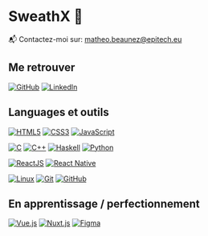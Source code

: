 # SweathX 👋

📬 Contactez-moi sur: [matheo.beaunez@epitech.eu](mailto:matheo.beaunez@epitech.eu)

## Me retrouver

[![GitHub](https://img.shields.io/badge/-GitHub-000?&logo=GitHub&logoColor=FFF)](https://github.com/SweathX/)
[![LinkedIn](https://img.shields.io/badge/-LinkedIn-000?&logo=LinkedIn&logoColor=0A66C2)](https://www.linkedin.com/in/matheo-beaunez-761435214/)

## Languages et outils

[![HTML5](https://img.shields.io/badge/-HTML5-000?&logo=HTML5&logoColor=E34F26)](https://www.w3.org/html/)
[![CSS3](https://img.shields.io/badge/-CSS3-000?&logo=CSS3&logoColor=1572B6)](https://developer.mozilla.org/fr/docs/Web/CSS)
[![JavaScript](https://img.shields.io/badge/-JavaScript-000?&logo=JavaScript&logoColor=F7DF1E)](https://developer.mozilla.org/en-US/docs/Web/JavaScript)

[![C](https://img.shields.io/badge/-C-000?&logo=C&logoColor=A8B9CC)](<https://en.wikipedia.org/wiki/C_(programming_language)>)
[![C++](https://img.shields.io/badge/-C++-000?&logo=C%2B%2B&logoColor=00599C)](https://en.wikipedia.org/wiki/C%2B%2B)
[![Haskell](https://img.shields.io/badge/-Haskell-000?&logo=Haskell&logoColor=5D4F85)](https://www.haskell.org/)
[![Python](https://img.shields.io/badge/-Python-000?&logo=Python&logoColor=3776AB)](https://www.python.org/)

[![ReactJS](https://img.shields.io/badge/-ReactJS-000?&logo=React&logoColor=61DAFB)](https://reactjs.org/)
[![React Native](https://img.shields.io/badge/-React%20Native-000?&logo=React&logoColor=61DAFB)](https://reactnative.dev/)

[![Linux](https://img.shields.io/badge/-Linux-000?&logo=Linux&logoColor=FCC624)](https://www.linux.org/)
[![Git](https://img.shields.io/badge/-Git-000?&logo=Git&logoColor=F05032)](https://git-scm.com/)
[![GitHub](https://img.shields.io/badge/-GitHub-000?&logo=GitHub&logoColor=FFF)](https://www.github.com/)

## En apprentissage / perfectionnement

[![Vue.js](https://img.shields.io/badge/-Vue.js-000?&logo=Vue.js&logoColor=4FC08D)](https://vuejs.org/)
[![Nuxt.js](https://img.shields.io/badge/-Nuxt.js-000?&logo=Nuxt.js&logoColor=00DC82)](https://nuxtjs.org/)
[![Figma](https://img.shields.io/badge/-Figma-000?&logo=Figma&logoColor=F24E1E)](https://www.figma.com/)
